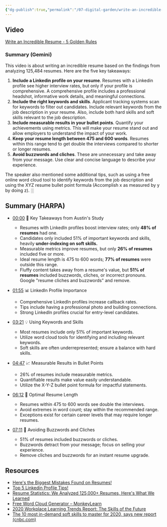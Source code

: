 ```yaml
---
{"dg-publish":true,"permalink":"/07-digital-garden/write-an-incredible-resume/","tags":["ath","careers"],"updated":"2025-04-05T14:34:52.279-07:00"}
---
```


## Video

[Write an Incredible Resume - 5 Golden Rules](https://youtu.be/Tt08KmFfIYQ?si=ZSlyVJ2mWZtNqymp)

### Summary (Gemini)
This video is about writing an incredible resume based on the findings from analyzing 125,484 resumes. Here are the five key takeaways:

1. **Include a Linkedin profile on your resume**. Resumes with a Linkedin profile see higher interview rates, but only if your profile is comprehensive. A comprehensive profile includes a professional headshot, informative work details, and meaningful connections.
2. **Include the right keywords and skills**. Applicant tracking systems scan for keywords to filter out candidates. Include relevant keywords from the job description in your resume. Also, include both hard skills and soft skills relevant to the job description.
3. **Include measurable results in your bullet points**. Quantify your achievements using metrics. This will make your resume stand out and allow employers to understand the impact of your work.
4. **Keep your resume length between 475 and 600 words**. Resumes within this range tend to get double the interviews compared to shorter or longer resumes.
5. **Avoid buzzwords and cliches**. These are unnecessary and take away from your message. Use clear and concise language to describe your experience.

The speaker also mentioned some additional tips, such as using a free online word cloud tool to identify keywords from the job description and using the XYZ resume bullet point formula (Accomplish x as measured by y by doing z). ░

## Summary (HARPA)
- [00:00](https://www.youtube.com/watch?v=Tt08KmFfIYQ) 🎯 Key Takeaways from Austin's Study

  - Resumes with LinkedIn profiles boost interview rates; only **48% of resumes** had one.
  - Candidates only included 51% of important keywords and skills, heavily **under-indexing on soft skills.**
  - Measurable metrics improve resumes, but only **26% of resumes** included five or more.
  - Ideal resume length is 475 to 600 words; **77% of resumes** were outside this range.
  - Fluffy content takes away from a resume's value, but **51% of resumes** included buzzwords, cliches, or incorrect pronouns. Google "resume cliches and buzzwords" and remove.

- [01:55](https://www.youtube.com/watch?v=Tt08KmFfIYQ) 📊 LinkedIn Profile Importance

  - Comprehensive LinkedIn profiles increase callback rates.
  - Tips include having a professional photo and building connections.
  - Strong LinkedIn profiles crucial for entry-level candidates.

- [03:21](https://www.youtube.com/watch?v=Tt08KmFfIYQ) 💡 Using Keywords and Skills

  - Most resumes include only 51% of important keywords.
  - Utilize word cloud tools for identifying and including relevant keywords.
  - Soft skills are often underrepresented; ensure a balance with hard skills.

- [04:47](https://www.youtube.com/watch?v=Tt08KmFfIYQ) 📈 Measurable Results in Bullet Points

  - 26% of resumes include measurable metrics.
  - Quantifiable results make value easily understandable.
  - Utilize the X-Y-Z bullet point formula for impactful statements.

- [06:12](https://www.youtube.com/watch?v=Tt08KmFfIYQ) 📄 Optimal Resume Length

  - Resumes within 475 to 600 words see double the interviews.
  - Avoid extremes in word count; stay within the recommended range.
  - Exceptions exist for certain career levels that may require longer resumes.

- [07:11](https://www.youtube.com/watch?v=Tt08KmFfIYQ) 🚫 Avoiding Buzzwords and Cliches

  - 51% of resumes included buzzwords or cliches.
  - Buzzwords detract from your message; focus on selling your experience.
  - Remove cliches and buzzwords for an instant resume upgrade.

## Resources
- [Here's the Biggest Mistakes Found on Resumes!](https://youtu.be/IW472-d_8bs?si=FPE3APRmoD5B_dnp)
- [Top 5 Linkedin Profile Tips!](https://youtu.be/BcfGWi8Qywk?si=1ycGVvyajl80j7fE)
- [Resume Statistics: We Analyzed 125,000+ Resumes, Here's What We Learned](https://cultivatedculture.com/resume-statistics/)
- [Free Word Cloud Generator – MonkeyLearn](https://monkeylearn.com/word-cloud/)
- [2020 Workplace Learning Trends Report: The Skills of the Future](https://business.udemy.com/resources/5-workplace-learning-trends-2020/thanks/?utm_source=organic-social&utm_medium=youtube)
- [The 10 most in-demand soft skills to master for 2020, says new report (cnbc.com)](https://www.cnbc.com/2019/11/21/10-top-soft-skills-to-master-for-2020-if-you-want-a-raise-promotion-or-new-job.html)
